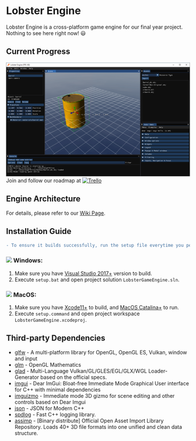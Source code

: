 # Lobster Engine
Lobster Engine is a cross-platform game engine for our final year project. Nothing to see here right now! :smiley:
## Current Progress
![](doc/Screenshot.png)
Join and follow our roadmap at [<img src="https://d2k1ftgv7pobq7.cloudfront.net/meta/u/res/images/brand-assets/Logos/0099ec3754bf473d2bbf317204ab6fea/trello-logo-blue.png" width="80" alt="Trello">](https://trello.com/invite/b/CnX7N13z/665a3ecc44dd00868f37f27c2e5ee895/ssf)

## Engine Architecture
For details, please refer to our [Wiki Page](https://github.com/tkchanat/StealStepFYP/wiki/Engine-Architecture).

## Installation Guide
```diff
- To ensure it builds successfully, run the setup file everytime you perform a git pull.
```
### [<img src="https://cdn1.iconfinder.com/data/icons/flat-and-simple-part-1/128/microsoft-512.png" width="30">]() Windows:
1. Make sure you have [Visual Studio 2017+](https://visualstudio.microsoft.com) version to build.
2. Execute `setup.bat` and open project solution `LobsterGameEngine.sln`.
### [<img src="https://www.freeiconspng.com/uploads/apple-mac-icon-5.png" width="30">]() MacOS:
1. Make sure you have [Xcode11+](https://developer.apple.com/xcode/) to build, and [MacOS Catalina+](https://www.apple.com/hk/en/macos/catalina/) to run.
2. Execute `setup.command` and open project workspace `LobsterGameEngine.xcodeproj`.

## Third-party Dependencies
* [glfw](https://github.com/glfw/glfw) - A multi-platform library for OpenGL, OpenGL ES, Vulkan, window and input
* [glm](https://github.com/g-truc/glm.git) - OpenGL Mathematics
* [glad](https://github.com/Dav1dde/glad) - Multi-Language Vulkan/GL/GLES/EGL/GLX/WGL Loader-Generator based on the official specs.
* [imgui](https://github.com/ocornut/imgui) - Dear ImGui: Bloat-free Immediate Mode Graphical User interface for C++ with minimal dependencies
* [imguizmo](https://github.com/CedricGuillemet/ImGuizmo) - Immediate mode 3D gizmo for scene editing and other controls based on Dear Imgui
* [json](https://github.com/nlohmann/json) - JSON for Modern C++
* [spdlog](https://github.com/gabime/spdlog) - Fast C++ logging library.
* [assimp](https://github.com/assimp/assimp) - [Binary distribute] Official Open Asset Import Library Repository. Loads 40+ 3D file formats into one unified and clean data structure.
